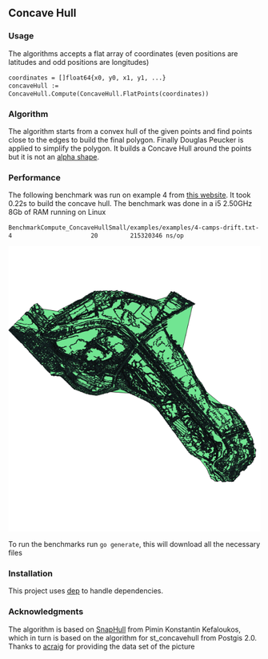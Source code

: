## Concave Hull

### Usage

The algorithms accepts a flat array of coordinates (even positions are latitudes and odd positions are longitudes)

    coordinates = []float64{x0, y0, x1, y1, ...}
    concaveHull := ConcaveHull.Compute(ConcaveHull.FlatPoints(coordinates))

### Algorithm

The algorithm starts from a convex hull of the given points and find points close to the edges to build the final polygon. Finally Douglas Peucker is applied to simplify the polygon.
It builds a Concave Hull around the points but it is not an [alpha shape](https://en.wikipedia.org/wiki/Alpha_shape).




### Performance

The following benchmark was run on example 4 from [this website](https://www.codeproject.com/Articles/1201438/The-Concave-Hull-of-a-Set-of-Points). It took 0.22s to build the concave hull. The benchmark was done in a i5 2.50GHz 8Gb of RAM running on Linux

    BenchmarkCompute_ConcaveHullSmall/examples/examples/4-camps-drift.txt-4                      20         215320346 ns/op

![Concave hull of a network](./example.png?raw=true "Concave Hull")

To run the benchmarks run `go generate`, this will download all the necessary files

### Installation

This project uses [dep](https://github.com/golang/dep) to handle dependencies.


### Acknowledgments

The algorithm is based on [SnapHull](https://github.com/skipperkongen/jts-algorithm-pack/blob/master/src/org/geodelivery/jap/concavehull/SnapHull.java) from Pimin Konstantin Kefaloukos, which in turn is based on the algorithm for st_concavehull from Postgis 2.0.
Thanks to [acraig](https://github.com/acraig5075) for providing the data set of the picture
